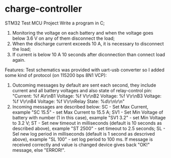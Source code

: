 # charge-controller
STM32 Test MCU Project
Write a program in C;
1) Monitoring the voltage on each battery and when the voltage goes below 3.6 V on any of them disconnect the load;
2) When the discharge current exceeds 10 A, it is necessary to disconnect the load;
3) If current is below 10 A 10 seconds after diconnection than connect load again.

Features:
Test schematics was provided with uart-usb converter so I added some kind of protocol (on 115200 bps 8N1 VCP):
1) Outcoming messages by default are sent each second, they include current and all battery voltages and also state of relay-control pin:
"Current: %f A\r\nB1 Voltage: %f V\r\nB2 Voltage: %f V\r\nB3 Voltage: %f V\r\nB4 Voltage: %f V\r\nRelay State: %d\r\n\r\n"
2) Incoming messages are described below:
SC - Set Max Current, example "SC 15.5" - set Max Current to 15.5 A;
SV1 - Set Min Voltage of battery with number (1 in this case), example "SV1 3.2" - set Min Voltage to 3.2 V;
ST - Set new timeout in milliseconds (default is 10 seconds as described above), example "ST 2500" - set timeout to 2.5 seconds;
SL - Sel new log period in milliseconds (default is 1 second as descrived above), example "SL 100" - set log period to 100 ms.
If message is received correctly and value is changed device gives back  "OK!" message, else "ERROR!".

